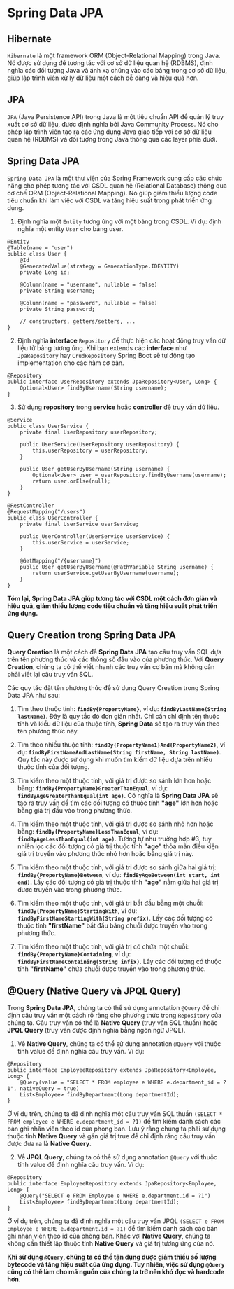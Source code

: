 # Spring Data JPA

##  Hibernate

`Hibernate` là một framework ORM (Object-Relational Mapping) trong Java. Nó được sử dụng để tương tác với cơ sở dữ liệu quan hệ (RDBMS), định nghĩa các đối tượng Java và ánh xạ chúng vào các bảng trong cơ sở dữ liệu, giúp lập trình viên xử lý dữ liệu một cách dễ dàng và hiệu quả hơn.

## JPA

`JPA` (Java Persistence API) trong Java là một tiêu chuẩn API để quản lý truy xuất cơ sở dữ liệu, được định nghĩa bởi Java Community Process. Nó cho phép lập trình viên tạo ra các ứng dụng Java giao tiếp với cơ sở dữ liệu quan hệ (RDBMS) và đối tượng trong Java thông qua các layer phía dưới.

## Spring Data JPA

`Spring Data JPA` là một thư viện của Spring Framework cung cấp các chức năng cho phép tương tác với CSDL quan hệ (Relational Database) thông qua cơ chế ORM (Object-Relational Mapping). Nó giúp giảm thiểu lượng code tiêu chuẩn khi làm việc với CSDL và tăng hiệu suất trong phát triển ứng dụng.

1. Định nghĩa một `Entity` tương ứng với một bảng trong CSDL. Ví dụ: định nghĩa một entity `User` cho bảng user.

```
@Entity
@Table(name = "user")
public class User {
    @Id
    @GeneratedValue(strategy = GenerationType.IDENTITY)
    private Long id;

    @Column(name = "username", nullable = false)
    private String username;

    @Column(name = "password", nullable = false)
    private String password;

    // constructors, getters/setters, ...
}
```

2. Định nghĩa **interface** `Repository` để thực hiện các hoạt động truy vấn dữ liệu từ bảng tương ứng. Khi bạn extends các **interface** như `JpaRepository` hay `CrudRepository` Spring Boot sẽ tự động tạo implementation cho các hàm cơ bản.

```
@Repository
public interface UserRepository extends JpaRepository<User, Long> {
    Optional<User> findByUsername(String username);
}
```

3. Sử dụng **repository** trong **service** hoặc **controller** để truy vấn dữ liệu.

```
@Service
public class UserService {
    private final UserRepository userRepository;

    public UserService(UserRepository userRepository) {
        this.userRepository = userRepository;
    }

    public User getUserByUsername(String username) {
        Optional<User> user = userRepository.findByUsername(username);
        return user.orElse(null);
    }
}
```

```
@RestController
@RequestMapping("/users")
public class UserController {
    private final UserService userService;

    public UserController(UserService userService) {
        this.userService = userService;
    }

    @GetMapping("/{username}")
    public User getUserByUsername(@PathVariable String username) {
        return userService.getUserByUsername(username);
    }
}
```

**Tóm lại, Spring Data JPA giúp tương tác với CSDL một cách đơn giản và hiệu quả, giảm thiểu lượng code tiêu chuẩn và tăng hiệu suất phát triển ứng dụng.**

## Query Creation trong Spring Data JPA

**Query Creation** là một cách để **Spring Data JPA** tạo câu truy vấn SQL dựa trên tên phương thức và các thông số đầu vào của phương thức. Với **Query Creation**, chúng ta có thể viết nhanh các truy vấn cơ bản mà không cần phải viết lại câu truy vấn SQL.

Các quy tăc đặt tên phương thức để sử dụng Query Creation trong Spring Data JPA như sau:

1. Tìm theo thuộc tính: **`findBy{PropertyName}`**, ví dụ: **`findByLastName(String lastName)`**. Đây là quy tắc đó đơn giản nhất. Chỉ cần chỉ định tên thuộc tính và kiểu dữ liệu của thuộc tính, **Spring Data** sẽ tạo ra truy vấn theo tên phương thức này.

2. Tìm theo nhiều thuộc tính: **`findBy{PropertyName1}And{PropertyName2}`**, ví dụ: **`findByFirstNameAndLastName(String firstName, String lastName)`**. Quy tắc này được sử dụng khi muốn tìm kiếm dữ liệu dựa trên nhiều thuộc tính của đối tượng.

3. Tìm kiếm theo một thuộc tính, với giá trị được so sánh lớn hơn hoặc bằng: **`findBy{PropertyName}GreaterThanEqual`**, ví dụ: **`findByAgeGreaterThanEqual(int age)`**. Có nghĩa là **Spring Data JPA** sẽ tạo ra truy vấn để tìm các đối tượng có thuộc tính **"age"** lớn hơn hoặc bằng giá trị đầu vào trong phương thức.

4. Tìm kiếm theo một thuộc tính, với giá trị được so sánh nhỏ hơn hoặc bằng: **`findBy{PropertyName}LessThanEqual`**, ví dụ: **`findByAgeLessThanEqual(int age)`**. Tương tự như trường hợp #3, tuy nhiên lọc các đối tượng có giá trị thuộc tính **"age"** thỏa mãn điều kiện giá trị truyền vào phương thức nhỏ hơn hoặc bằng giá trị này.

5. Tìm kiếm theo một thuộc tính, với giá trị được so sánh giữa hai giá trị: **`findBy{PropertyName}Between`**, ví dụ: **`findByAgeBetween(int start, int end)`**. Lấy các đối tượng có giá trị thuộc tính **"age"** nằm giữa hai giá trị được truyền vào trong phương thức.

6. Tìm kiếm theo một thuộc tính, với giá trị bắt đầu bằng một chuỗi: **`findBy{PropertyName}StartingWith`**, ví dụ: **`findByFirstNameStartingWith(String prefix)`**. Lấy các đối tượng có thuộc tính **"firstName"** bắt đầu bằng chuỗi được truyền vào trong phương thức.

7. Tìm kiếm theo một thuộc tính, với giá trị có chứa một chuỗi: **`findBy{PropertyName}Containing`**, ví dụ: **`findByFirstNameContaining(String infix)`**. Lấy các đối tượng có thuộc tính **"firstName"** chứa chuỗi được truyền vào trong phương thức.

## @Query (Native Query và JPQL Query)

Trong **Spring Data JPA**, chúng ta có thể sử dụng annotation `@Query` để chỉ định câu truy vấn một cách rõ ràng cho phương thức trong `Repository` của chúng ta. Câu truy vấn có thể là **Native Query** (truy vấn SQL thuần) hoặc **JPQL Query** (truy vấn được định nghĩa bằng ngôn ngữ JPQL).

1. Về **Native Query**, chúng ta có thể sử dụng annotation `@Query` với thuộc tính value để định nghĩa câu truy vấn. Ví dụ:

```
@Repository
public interface EmployeeRepository extends JpaRepository<Employee, Long> {
    @Query(value = "SELECT * FROM employee e WHERE e.department_id = ?1", nativeQuery = true)
    List<Employee> findByDepartment(Long departmentId);   
}
```

Ở ví dụ trên, chúng ta đã định nghĩa một câu truy vấn SQL thuần `(SELECT * FROM employee e WHERE e.department_id = ?1)` để tìm kiếm danh sách các bản ghi nhân viên theo id của phòng ban. Lưu ý rằng chúng ta phải sử dụng thuộc tính **Native Query** và gán giá trị true để chỉ định rằng câu truy vấn được đưa ra là **Native Query**.

2. Về **JPQL Query**, chúng ta có thể sử dụng annotation `@Query` với thuộc tính value để định nghĩa câu truy vấn. Ví dụ:

```
@Repository
public interface EmployeeRepository extends JpaRepository<Employee, Long> {
    @Query("SELECT e FROM Employee e WHERE e.department.id = ?1")
    List<Employee> findByDepartment(Long departmentId);
}
```

Ở ví dụ trên, chúng ta đã định nghĩa một câu truy vấn JPQL `(SELECT e FROM Employee e WHERE e.department.id = ?1)` để tìm kiếm danh sách các bản ghi nhân viên theo id của phòng ban. Khác với **Native Query**, chúng ta không cần thiết lập thuộc tính **Native Query** và giá trị tương ứng của nó.

**Khi sử dụng `@Query`, chúng ta có thể tận dụng được giảm thiểu số lượng bytecode và tăng hiệu suất của ứng dụng. Tuy nhiên, việc sử dụng `@Query` cũng có thể làm cho mã nguồn của chúng ta trở nên khó đọc và hardcode hơn.**